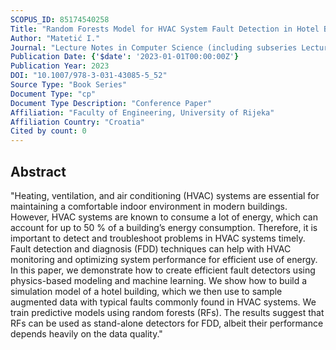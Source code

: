 ```yaml
---
SCOPUS_ID: 85174540258
Title: "Random Forests Model for HVAC System Fault Detection in Hotel Buildings"
Author: "Matetić I."
Journal: "Lecture Notes in Computer Science (including subseries Lecture Notes in Artificial Intelligence and Lecture Notes in Bioinformatics)"
Publication Date: {'$date': '2023-01-01T00:00:00Z'}
Publication Year: 2023
DOI: "10.1007/978-3-031-43085-5_52"
Source Type: "Book Series"
Document Type: "cp"
Document Type Description: "Conference Paper"
Affiliation: "Faculty of Engineering, University of Rijeka"
Affiliation Country: "Croatia"
Cited by count: 0
---
```


## Abstract
"Heating, ventilation, and air conditioning (HVAC) systems are essential for maintaining a comfortable indoor environment in modern buildings. However, HVAC systems are known to consume a lot of energy, which can account for up to 50 % of a building’s energy consumption. Therefore, it is important to detect and troubleshoot problems in HVAC systems timely. Fault detection and diagnosis (FDD) techniques can help with HVAC monitoring and optimizing system performance for efficient use of energy. In this paper, we demonstrate how to create efficient fault detectors using physics-based modeling and machine learning. We show how to build a simulation model of a hotel building, which we then use to sample augmented data with typical faults commonly found in HVAC systems. We train predictive models using random forests (RFs). The results suggest that RFs can be used as stand-alone detectors for FDD, albeit their performance depends heavily on the data quality."
